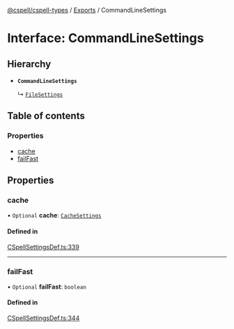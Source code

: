 [@cspell/cspell-types](../README.md) / [Exports](../modules.md) / CommandLineSettings

# Interface: CommandLineSettings

## Hierarchy

- **`CommandLineSettings`**

  ↳ [`FileSettings`](FileSettings.md)

## Table of contents

### Properties

- [cache](CommandLineSettings.md#cache)
- [failFast](CommandLineSettings.md#failfast)

## Properties

### cache

• `Optional` **cache**: [`CacheSettings`](CacheSettings.md)

#### Defined in

[CSpellSettingsDef.ts:339](https://github.com/streetsidesoftware/cspell/blob/6865ad5/packages/cspell-types/src/CSpellSettingsDef.ts#L339)

___

### failFast

• `Optional` **failFast**: `boolean`

#### Defined in

[CSpellSettingsDef.ts:344](https://github.com/streetsidesoftware/cspell/blob/6865ad5/packages/cspell-types/src/CSpellSettingsDef.ts#L344)
